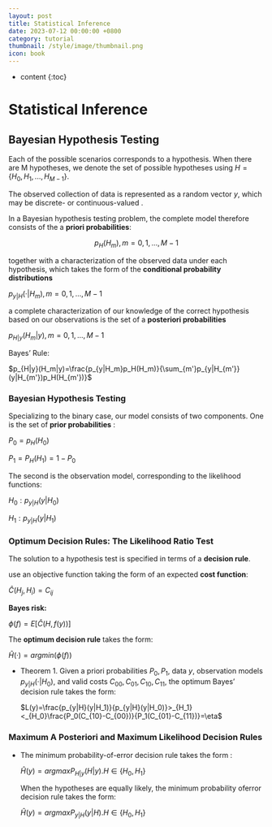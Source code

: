 ```yaml
---
layout: post
title: Statistical Inference
date: 2023-07-12 00:00:00 +0800
category: tutorial
thumbnail: /style/image/thumbnail.png
icon: book
---
```



* content
{:toc}
# Statistical Inference

## Bayesian Hypothesis Testing  

Each of the possible scenarios corresponds to a hypothesis.  When there are M hypotheses, we denote the set of possible hypotheses using $H=\{H_0, H_1, ..., H_{M-1}\}$.

The observed collection of data is represented as a random vector $y$, which may be discrete- or continuous-valued . 

In a Bayesian hypothesis testing problem, the complete model therefore consists of the a **priori probabilities**:

$$p_H(H_m), m=0, 1, ..., M-1$$

together with a characterization of the observed data under each hypothesis, which takes the form of the **conditional probability distributions**

$p_{y|H}(·|H_m), m =0,1,...,M-1$

a complete characterization of our knowledge of the correct hypothesis based on our observations is the set of a **posteriori probabilities** 

$p_{H|y}(H_m|y), m=0,1,...,M-1$

Bayes’ Rule:  

$p_{H|y}(H_m|y)=\frac{p_{y|H_m}p_H(H_m)}{\sum_{m'}p_{y|H_{m'}}(y|H_{m'})p_H(H_{m'})}$

### Bayesian Hypothesis Testing

Specializing to the binary case, our model consists of two components. One is the set of **prior probabilities** :

$P_0=p_H(H_0)$

$P_1=P_H(H_1)=1-P_0$

The second is the observation model, corresponding to the likelihood functions:

$H_0: p_{y|H}(y|H_0)$

$H_1: p_{y|H}(y|H_1)$

### Optimum Decision Rules: The Likelihood Ratio Test  

The solution to a hypothesis test is specified in terms of a **decision rule**. 

use an objective function taking the form of an expected **cost function**:

$\hat{C}(H_j, H_i)=C_{ij}$

**Bayes risk:**

$\phi(f)=E[\hat{C}(H, f(y))]$

The **optimum decision rule** takes the form:

$\hat{H}(·)=argmin(\phi(f))$

- Theorem 1. Given a priori probabilities $P_0, P_1$, data $y$, observation models $p_{y|H}(·|H_0)$, and valid costs $C_{00}, C_{01}, C_{10}, C_{11}$, the optimum Bayes’ decision rule takes the form:  

  $L(y)=\frac{p_{y|H}(y|H_1)}{p_{y|H}(y|H_0)}>_{H_1}<_{H_0}\frac{P_0(C_{10}-C_{00})}{P_1(C_{01}-C_{11})}=\eta$

### Maximum A Posteriori and Maximum Likelihood Decision Rules

- The minimum probability-of-error decision rule takes the form  :

  $\hat{H}(y)=argmax P_{H|y}(H|y). H\in \{ H_0, H_1\}$

  When the hypotheses are equally likely, the minimum probability oferror decision rule takes the form: 

  $\hat{H}(y)=argmax P_{y|H}(y|H). H\in \{ H_0, H_1\}$

  

  

  